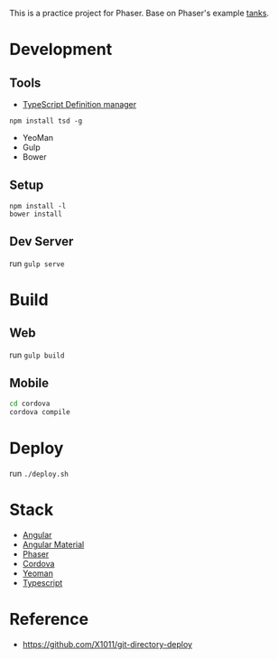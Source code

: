 
This is a practice project for Phaser. 
Base on Phaser's example [tanks](http://phaser.io/examples/v2/games/tanks).

# Development

## Tools

* [TypeScript Definition manager](http://definitelytyped.org/tsd/)

```
npm install tsd -g
```

* YeoMan
* Gulp
* Bower

## Setup

```
npm install -l
bower install
```

## Dev Server

run `gulp serve`

# Build

## Web
run `gulp build`

## Mobile

``` bash
cd cordova
cordova compile
```

# Deploy

run `./deploy.sh`

# Stack

* [Angular](https://angularjs.org/)
* [Angular Material](https://material.angularjs.org)
* [Phaser](http://phaser.io/)
* [Cordova](https://cordova.apache.org/)
* [Yeoman](http://yeoman.io/)
* [Typescript](http://www.typescriptlang.org/)

# Reference

* https://github.com/X1011/git-directory-deploy

